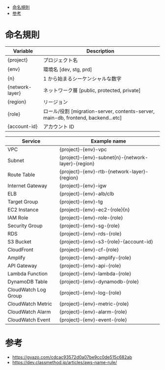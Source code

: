 - [命名規則](#命名規則)
- [参考](#参考)

# 命名規則

| Variable        | Description                                                                       |
| --------------- | --------------------------------------------------------------------------------- |
| {project}       | プロジェクト名                                                                    |
| {env}           | 環境名 [dev, stg, prd]                                                            |
| {n}             | 1 から始まるシーケンシャルな数字                                                  |
| {network-layer} | ネットワーク層 [public, protected, private]                                       |
| {region}        | リージョン                                                                        |
| {role}          | ロール/役割 [migration-server, contents-server, main-db, frontend, backend...etc] |
| {account-id}    | アカウント ID                                                                     |

| Service              | Example name                                       |
| -------------------- | -------------------------------------------------- |
| VPC                  | {project}-{env}-vpc                                |
| Subnet               | {project}-{env}-subnet{n}-{network-layer}-{region} |
| Route Table          | {project}-{env}-rtb-{network-layer}-{region}       |
| Internet Gateway     | {project}-{env}-igw                                |
| ELB                  | {project}-{env}-alb/clb                            |
| Target Group         | {project}-{env}-tg                                 |
| EC2 Instance         | {project}-{env}-ec2-{role}{n}                      |
| IAM Role             | {project}-{env}-role-{role}                        |
| Security Group       | {project}-{env}-sg-{role}                          |
| RDS                  | {project}-{env}-rds-{role}                         |
| S3 Bucket            | {project}-{env}-s3-{role}-{account-id}             |
| CloudFront           | {project}-{env}-cf-{role}                          |
| Amplify              | {project}-{env}-amplify-{role}                     |
| API Gateway          | {project}-{env}-api-{role}                         |
| Lambda Function      | {project}-{env}-lambda-{role}                      |
| DynamoDB Table       | {project}-{env}-dynamodb-{role}                    |
| CloudWatch Log Group | {project}-{env}-log-{role}                         |
| CloudWatch Metric    | {project}-{env}-metric-{role}                      |
| CloudWatch Alarm     | {project}-{env}-alarm-{role}                       |
| CloudWatch Event     | {project}-{env}-event-{role}                       |

# 参考

- https://gyazo.com/cdcac93572d0a07be9cc0de515c682ab
- https://dev.classmethod.jp/articles/aws-name-rule/
